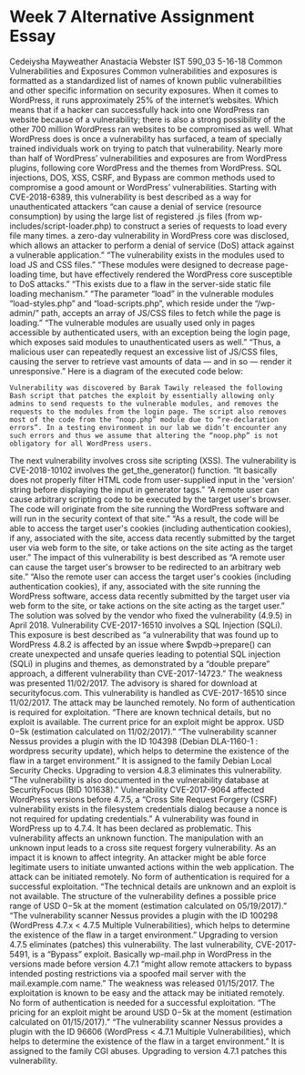# Week 7 Alternative Assignment Essay
Cedeiysha Mayweather
Anastacia Webster
IST 590_03
5-16-18
Common Vulnerabilities and Exposures
Common vulnerabilities and exposures is formatted as a standardized list of names of known public vulnerabilities and other specific information on security exposures. When it comes to WordPress, it runs approximately 25% of the internet’s websites. Which means that if a hacker can successfully hack into one WordPress ran website because of a vulnerability; there is also a strong possibility of the other 700 million WordPress ran websites to be compromised as well. What WordPress does is once a vulnerability has surfaced, a team of specially trained individuals work on trying to patch that vulnerability. Nearly more than half of WordPress’ vulnerabilities and exposures are from WordPress plugins, following core WordPress and the themes from WordPress. SQL injections, DOS, XSS, CSRF, and Bypass are common methods used to compromise a good amount or WordPress’ vulnerabilities. 
Starting with CVE-2018-6389, this vulnerability is best described as a way for unauthenticated attackers “can cause a denial of service (resource consumption) by using the large list of registered .js files (from wp-includes/script-loader.php) to construct a series of requests to load every file many times. a zero-day vulnerability in WordPress core was disclosed, which allows an attacker to perform a denial of service (DoS) attack against a vulnerable application.” “The vulnerability exists in the modules used to load JS and CSS files.” “These modules were designed to decrease page-loading time, but have effectively rendered the WordPress core susceptible to DoS attacks.”
“This exists due to a flaw in the server-side static file loading mechanism.” “The parameter “load” in the vulnerable modules “load-styles.php” and “load-scripts.php”, which reside under the “/wp-admin/” path, accepts an array of JS/CSS files to fetch while the page is loading.” “The vulnerable modules are usually used only in pages accessible by authenticated users, with an exception being the login page, which exposes said modules to unauthenticated users as well.” “Thus, a malicious user can repeatedly request an excessive list of JS/CSS files, causing the server to retrieve vast amounts of data — and in so — render it unresponsive.”
Here is a diagram of the executed code below:
 
	Vulnerability was discovered by Barak Tawily released the following Bash script that patches the exploit by essentially allowing only admins to send requests to the vulnerable modules, and removes the requests to the modules from the login page. The script also removes most of the code from the “noop.php” module due to “re-declaration errors”. In a testing environment in our lab we didn’t encounter any such errors and thus we assume that altering the “noop.php” is not obligatory for all WordPress users.
The next vulnerability involves cross site scripting (XSS). The vulnerability is CVE-2018-10102 involves the get_the_generator() function. “It basically does not properly filter HTML code from user-supplied input in the 'version' string before displaying the input in generator tags.” “A remote user can cause arbitrary scripting code to be executed by the target user's browser. The code will originate from the site running the WordPress software and will run in the security context of that site.” “As a result, the code will be able to access the target user's cookies (including authentication cookies), if any, associated with the site, access data recently submitted by the target user via web form to the site, or take actions on the site acting as the target user.”
The impact of this vulnerability is best described as “A remote user can cause the target user's browser to be redirected to an arbitrary web site.” “Also the remote user can access the target user's cookies (including authentication cookies), if any, associated with the site running the WordPress software, access data recently submitted by the target user via web form to the site, or take actions on the site acting as the target user.” The solution was solved by the vendor who fixed the vulnerability (4.9.5) in April 2018.
Vulnerability CVE-2017-16510 involves a SQL Injection (SQLi). This exposure is best described as “a vulnerability that was found up to WordPress 4.8.2 is affected by an issue where $wpdb->prepare() can create unexpected and unsafe queries leading to potential SQL injection (SQLi) in plugins and themes, as demonstrated by a “double prepare” approach, a different vulnerability than CVE-2017-14723.”
The weakness was presented 11/02/2017. The advisory is shared for download at securityfocus.com. This vulnerability is handled as CVE-2017-16510 since 11/02/2017. The attack may be launched remotely. No form of authentication is required for exploitation. “There are known technical details, but no exploit is available. The current price for an exploit might be approx. USD $0-$5k (estimation calculated on 11/02/2017).” “The vulnerability scanner Nessus provides a plugin with the ID 104398 (Debian DLA-1160-1 : wordpress security update), which helps to determine the existence of the flaw in a target environment.” It is assigned to the family Debian Local Security Checks. Upgrading to version 4.8.3 eliminates this vulnerability. “The vulnerability is also documented in the vulnerability database at SecurityFocus (BID 101638).”
Vulnerability CVE-2017-9064 affected WordPress versions before 4.7.5, a “Cross Site Request Forgery (CSRF) vulnerability exists in the filesystem credentials dialog because a nonce is not required for updating credentials.” A vulnerability was found in WordPress up to 4.7.4. It has been declared as problematic. This vulnerability affects an unknown function. The manipulation with an unknown input leads to a cross site request forgery vulnerability. As an impact it is known to affect integrity. An attacker might be able force legitimate users to initiate unwanted actions within the web application.
The attack can be initiated remotely. No form of authentication is required for a successful exploitation. “The technical details are unknown and an exploit is not available. The structure of the vulnerability defines a possible price range of USD $0-$5k at the moment (estimation calculated on 05/19/2017).” “The vulnerability scanner Nessus provides a plugin with the ID 100298 (WordPress 4.7.x < 4.7.5 Multiple Vulnerabilities), which helps to determine the existence of the flaw in a target environment.” Upgrading to version 4.7.5 eliminates (patches) this vulnerability.
The last vulnerability, CVE-2017-5491, is a “Bypass” exploit. Basically wp-mail.php in WordPress in the versions made before version 4.7.1 “might allow remote attackers to bypass intended posting restrictions via a spoofed mail server with the mail.example.com name.” The weakness was released 01/15/2017. The exploitation is known to be easy and the attack may be initiated remotely. No form of authentication is needed for a successful exploitation. “The pricing for an exploit might be around USD $0-$5k at the moment (estimation calculated on 01/15/2017).” “The vulnerability scanner Nessus provides a plugin with the ID 96606 (WordPress < 4.7.1 Multiple Vulnerabilities), which helps to determine the existence of the flaw in a target environment.” It is assigned to the family CGI abuses. Upgrading to version 4.7.1 patches this vulnerability.
